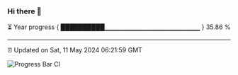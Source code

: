 ### Hi there 👋

⏳ Year progress { ██████████▁▁▁▁▁▁▁▁▁▁▁▁▁▁▁▁▁▁▁▁ } 35.86 %

---

⏰ Updated on Sat, 11 May 2024 06:21:59 GMT

![Progress Bar CI](https://github.com/ZhaoGui/ZhaoGui/workflows/Progress%20Bar%20CI/badge.svg)
